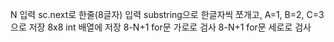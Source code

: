 N 입력
sc.next로 한줄(8글자) 입력
substring으로 한글자씩 쪼개고, A=1, B=2, C=3으로 저장
8x8 int 배열에 저장
8-N+1 for문 가로로 검사
8-N+1 for문 세로로 검사